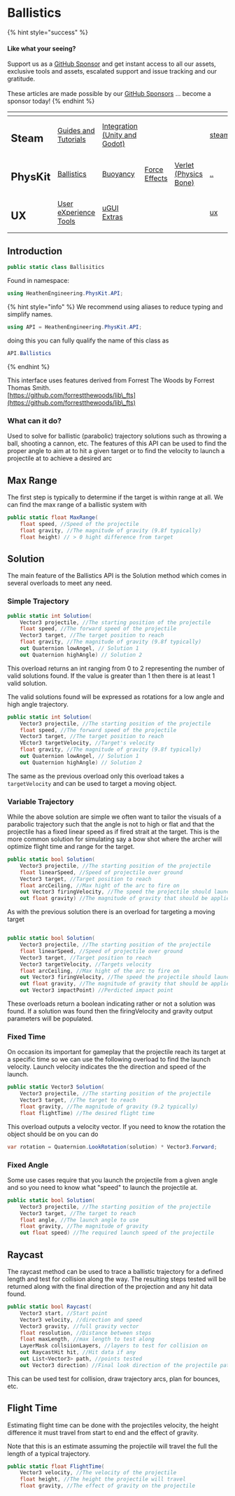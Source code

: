 # Ballistics

{% hint style="success" %}
#### Like what your seeing?

Support us as a [GitHub Sponsor](../../../) and get instant access to all our assets, exclusive tools and assets, escalated support and issue tracking and our gratitude.\
\
These articles are made possible by our [GitHub Sponsors](../../../) ... become a sponsor today!
{% endhint %}

<table data-view="cards"><thead><tr><th></th><th></th><th></th><th></th><th></th><th data-hidden data-card-target data-type="content-ref"></th><th data-hidden data-card-cover data-type="files"></th></tr></thead><tbody><tr><td><h2>Steam</h2></td><td><a href="../../../company/concepts/steam/">Guides and Tutorials</a></td><td><a href="../../steamworks/">Integration (Unity and Godot)</a></td><td></td><td></td><td><a href="../../../company/concepts/steam/">steam</a></td><td><a href="../../../.gitbook/assets/Steamworks Card.png">Steamworks Card.png</a></td></tr><tr><td><h2>PhysKit</h2></td><td><a href="../learning/sample-scenes/1-ballistic-basics.md">Ballistics</a></td><td><a href="../learning/sample-scenes/1-buoyancy-example.md">Buoyancy</a></td><td><a href="../learning/sample-scenes/1-force-effect-fields.md">Force Effects</a></td><td><a href="../learning/sample-scenes/2-verlet-spring-skinned-mesh.md">Verlet (Physics Bone)</a></td><td><a href="../">..</a></td><td><a href="../../../.gitbook/assets/PhysKit Card.png">PhysKit Card.png</a></td></tr><tr><td><h2>UX</h2></td><td><a href="../../ux/learning/core-concepts/">User eXperience Tools</a></td><td><a href="../../ux/learning/ugui-extras/">uGUI Extras</a></td><td></td><td></td><td><a href="../../ux/">ux</a></td><td><a href="../../../.gitbook/assets/Splash Screen (1).png">Splash Screen (1).png</a></td></tr></tbody></table>

## Introduction

```csharp
public static class Ballisitics
```

Found in namespace:

```csharp
using HeathenEngineering.PhysKit.API;
```

{% hint style="info" %}
We recommend using aliases to reduce typing and simplify names.



```csharp
using API = HeathenEngineering.PhysKit.API;
```

doing this you can fully qualify the name of this class as

```csharp
API.Ballistics
```
{% endhint %}

This interface uses features derived from Forrest The Woods by Forrest Thomas Smith.\
[https://github.com/forrestthewoods/lib\_fts](https://github.com/forrestthewoods/lib\_fts)

### What can it do?

Used to solve for ballistic (parabolic) trajectory solutions such as throwing a ball, shooting a cannon, etc. The features of this API can be used to find the proper angle to aim at to hit a given target or to find the velocity to launch a projectile at to achieve a desired arc

## Max Range

The first step is typically to determine if the target is within range at all. We can find the max range of a ballistic system with

```csharp
public static float MaxRange(
    float speed, //Speed of the projectile
    float gravity, //The magnitude of gravity (9.8f typically)
    float height) // > 0 hight difference from target
```

## Solution

The main feature of the Ballistics API is the Solution method which comes in several overloads to meet any need.

### Simple Trajectory

```csharp
public static int Solution(
    Vector3 projectile, //The starting position of the projectile
    float speed, //The forward speed of the projectile
    Vector3 target, //The target position to reach
    float gravity, //The magnitude of gravity (9.8f typically)
    out Quaternion lowAngel, // Solution 1
    out Quaternion highAngle) // Solution 2
```

This overload returns an int ranging from 0 to 2 representing the number of valid solutions found. If the value is greater than 1 then there is at least 1 valid solution.

The valid solutions found will be expressed as rotations for a low angle and high angle trajectory.

```csharp
public static int Solution(
    Vector3 projectile, //The starting position of the projectile
    float speed, //The forward speed of the projectile
    Vector3 target, //The target position to reach
    VEctor3 targetVelocity, //Target's velocity
    float gravity, //The magnitude of gravity (9.8f typically)
    out Quaternion lowAngel, // Solution 1
    out Quaternion highAngle) // Solution 2
```

The same as the previous overload only this overload takes a `targetVelocity` and can be used to target a moving object.

### Variable Trajectory

While the above solution are simple we often want to tailor the visuals of a parabolic trajectory such that the angle is not to high or flat and that the projectile has a fixed linear speed as if fired strait at the target. This is the more common solution for simulating say a bow shot where the archer will optimize flight time and range for the target.

```csharp
public static bool Solution(
    Vector3 projectile, //The starting position of the projectile
    float linearSpeed, //Speed of projectile over ground
    Vector3 target, //Target position to reach
    float arcCeiling, //Max hight of the arc to fire on
    out Vector3 firingVelocity, //The speed the projectile should launch at
    out float gravity) //The magnitude of gravity that should be applied to it
```

As with the previous solution there is an overload for targeting a moving target

```csharp

public static bool Solution(
    Vector3 projectile, //The starting position of the projectile
    float linearSpeed, //Speed of projectile over ground
    Vector3 target, //Target position to reach
    Vector3 targetVelocity, //Targets velocity
    float arcCeiling, //Max hight of the arc to fire on
    out Vector3 firingVelocity, //The speed the projectile should launch at
    out float gravity, //The magnitude of gravity that should be applied to it
    out Vector3 impactPoint) //Perdicted impact point 
```

These overloads return a boolean indicating rather or not a solution was found. If a solution was found then the firingVelocity and gravity output parameters will be populated.&#x20;

### Fixed Time

On occasion its important for gameplay that the projectile reach its target at a specific time so we can use the following overload to find the launch velocity. Launch velocity indicates the the direction and speed of the launch.&#x20;

```csharp
public static Vector3 Solution(
    Vector3 projectile, //The starting position of the projectile
    Vector3 target, //The target to reach
    float gravity, //The magnitude of gravity (9.2 typically)
    float flightTime) //The desired flight time
```

This overload outputs a velocity vector. If you need to know the rotation the object should be on you can do&#x20;

```csharp
var rotation = Quaternion.LookRotation(solution) * Vector3.Forward;
```

### Fixed Angle

Some use cases require that you launch the projectile from a given angle and so you need to know what "speed" to launch the projectile at.

```csharp
public static bool Solution(
    Vector3 projectile, //The starting position of the projectile
    Vector3 target, //The target to reach
    float angle, //The launch angle to use
    float gravity, //The magnitude of gravity
    out float speed) //The required launch speed of the projectile
```

## Raycast

The raycast method can be used to trace a ballistic trajectory for a defined length and test for collision along the way. The resulting steps tested will be returned along with the final direction of the projection and any hit data found.

```csharp
public static bool Raycast(
    Vector3 start, //Start point
    Vector3 velocity, //direction and speed
    Vector3 gravity, //full gravity vector
    float resolution, //Distance between steps
    float maxLength, //max length to test along
    LayerMask collsiionLayers, //layers to test for collision on
    out RaycastHit hit, //Hit data if any
    out List<Vector3> path, //points tested 
    out Vector3 direction) //Final look direction of the projectile path
```

This can be used test for collision, draw trajectory arcs, plan for bounces, etc.

## Flight Time

Estimating flight time can be done with the projectiles velocity, the height difference it must travel from start to end and the effect of gravity.

Note that this is an estimate assuming the projectile will travel the full the length of a typical trajectory.

```csharp
public static float FlightTime(
    Vector3 velocity, //The velocity of the projectile 
    float height, //The height the projectile will travel
    float gravity, //The effect of gravity on the projectile
```
